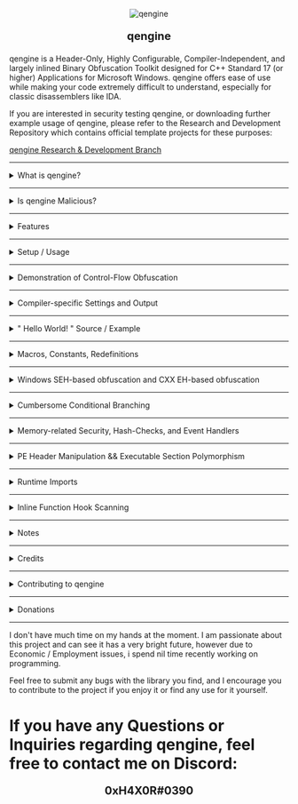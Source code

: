 <p align="center">
  <img src="https://i.imgur.com/vKDluJm.png" alt="qengine">
</p>
<p align="center" style="font-size: 20px; font-weight: bold;">
                                         		qengine 
</p>


qengine is a Header-Only, Highly Configurable, Compiler-Independent, and largely inlined Binary Obfuscation Toolkit designed for C++ Standard 17 (or higher) Applications for Microsoft Windows. qengine offers ease of use while making your code extremely difficult to understand, especially for classic disassemblers like IDA.

If you are interested in security testing qengine, or downloading further example usage of qengine, please refer to the Research and Development Repository which contains official template projects for these purposes:

[ qengine Research & Development Branch ](https://github.com/Chemiculs/qengine-researchanddevelopment)

---------------------------------------------------------------------------------------------------------------------------------------------------------------------------------------------------------------

<details>
<summary>What is qengine?</summary>

--------------------------------------------------------------------------------------------------------------------------------------------------------------------------------------------------------------

qengine is a polymorphic engine (meaning an engine that takes multiple forms/permutations) created for the Microsoft Windows operating system, designed to make reverse engineering significantly harder. 

This project aims to make binaries appear as unique and unrecognizable as possible at each independent execution.


* qengine is fairly well tested (considering we are a small team) - I currently am unaware of any bugs for LLVM / CLANG, MSVC, and Intel compiler targets for both x86 and x64 release builds.

* This will NOT prevent static disk signatures of your executables - however, it will make the task of understanding your code from a classic disassembler such as IDA VERY difficult if used properly, and will prevent memory-dump / memory-scan-based signature detections of your binary.

* This library is (almost) fully inlined, employing a minimalist design and maximum performance + reliability, function inlining allows qengine to hide the actual code you are executing behind a wall of cryptographic instructions and protected memory regions

qengine is very lightweight and incurs a ~1.70% average performance loss vs. standard library / primitive types, likewise you will retain ~98.3% of your application's original performance ( on average ) while simultaneously generating thousands or even millions of junk instructions dilluting your meaningful compiled codebase 

If anyone is able to contribute further detailed benchmarks if they have the time, this would be extremely helpful - my hands are tied when it comes to free time for this project at the moment.

</details>

--------------------------------------------------------------------------------------------------------------------------------------------------------------------------------------------------------------

<details>
<summary> Is qengine Malicious? </summary>

--------------------------------------------------------------------------------------------------------------------------------------------------------------------------------------------------------------

This is a perspective which i have been approached with several times to date and will likely wind up being subject to criticism of eventually (should this project continue to thrive and advance, ofcourse).

I will say that at the moment, while this engine is interesting and powerful, it is not really currently much more effective than many other ( Virtualized ) obfuscation software(s) with VMProtect and Themida likely out-doing qengine in terms of protection of original code by a decent margin.

qengine employ's it's own methods of mutation and  similar to other Obfuscation / Virtualization software(s), albeit much less aggressively and entirely optionally, currently only in very specific manners as well which could probably be constrained to a heuristic trait detection eventually.

This project does however, if it has the potential which i believe it may, this could end up becoming something capable of significantly polluting the software ecosystem for a good while - whether this ends up happening or not only time will tell.

</details>

--------------------------------------------------------------------------------------------------------------------------------------------------------------------------------------------------------------

<details>
<summary>Features</summary>

--------------------------------------------------------------------------------------------------------------------------------------------------------------------------------------------------------------

* Runtime stack  ( locals will be manipulated directly on the stack through compiler-generated junk code, and will be encrypted with a dynamic key and algorithm decided at each execution )

  
* Runtime heap polymorphism ( polymorphic heap allocations are supported )

  
* Thorough control-flow obfuscation ( depending on the compiler used and amount of library types used, the IDA control-flow graph will be extremely difficult to read and in many cases fail pseudo-code generation )

  
* Cumbersome conditional branching ( extended memory check control flow branching e.g. create indirection for checking valuable information such as product keys etc. )

  
* .text / executable section Polymorphism ( .text section dumps will appear different at each runtime which would hypothetically prevent basic static .text dump signature scans by AV's / AC's etc. )

  
* PE header wipe/mutation ( headers will be wiped or appear differently at each runtime, in memory )

  
* Dynamic / Runtime imports ( hide imports from disk PE image import table )

</details>

--------------------------------------------------------------------------------------------------------------------------------------------------------------------------------------------------------------

<details>
<summary>Setup / Usage</summary>

--------------------------------------------------------------------------------------------------------------------------------------------------------------------------------------------------------------

### ** NOTE: This setup option only works out of the box targetting the MSVC v143 compiler WITH the "Runtime Library" Option set to the default " Multi-threaded DLL (/MD) " build target.

if you wish to target another compiler or Runtime Library version, you MUST first compile [ASMJIT](https://github.com/asmjit/asmjit) and [Capstone](https://github.com/capstone-engine/capstone) from their source(s), with the according compiler settings from your target project applied and then replace the library files output with the according target output filename(s) in the <root_directory>/qengine/engine/extern/ folder :

```cpp

asmjit32.lib	//	32-bit release static library build for asmjit

asmjit64.lib	//	32-bit release static library build for asmjit

asmjit_d32.lib	//	32-bit release static library build for asmjit

asmjit_d64.lib	//	32-bit release static library build for asmjit

capstone32.lib	//	32-bit release static library build for capstone

capstone64.lib	//	64-bit release static library build for capstone

```

IF you are simply using MSVC Compiler v143 or higher, you will NOT need to worry about the above step.

* Download the repository as a zip file, and extract the /src/qengine folder to your project's main / root directory
  
* goto <root_directory>/qengine/extern/ and unzip "asmjit_libs.zip"  - make sure all the files within are extracted to this directory
  
* Include the qengine header file contained in <root_directory>/qengine/engine/
  
* Add <root_directory>/qengine/extern/ to additional library directories (for linking)

</details>

--------------------------------------------------------------------------------------------------------------------------------------------------------------------------------------------------------------

<details>
<summary> Demonstration of Control-Flow Obfuscation </summary>

--------------------------------------------------------------------------------------------------------------------------------------------------------------------------------------------------------------


- "Hello, World!" application BEFORE Polymorphic type -

![IDA view of hello world C++ program before polymorphic engine](img/crypt2.png)

--------------------------------------------------------------------------------------------------------------------------------------------------------------------------------------------------------------

- "Hello, World!" application AFTER Polymorphic type -
(The control flow chart might be hard to see, but there are 1,000++ sub-routines in the compiled binary)

![IDA view of hello world C++ program after polymorphic engine](img/helloworld_ida.png)

</details>

--------------------------------------------------------------------------------------------------------------------------------------------------------------------------------------------------------------

<details>
<summary>Compiler-specific Settings and Output</summary>

--------------------------------------------------------------------------------------------------------------------------------------------------------------------------------------------------------------
	
LLVM / CLANG and Intel Compiler always produce the best obfuscated output files and skewed control-flow graphs - Here are some examples all from the same basic application with only a main function (~20 lines of code using polymorphic types) :

## CLANG
  ![CFG_clang](img/clang.png)

## INTEL
  ![CFG_intel](img/intel.png)

## MSVC
  ![CFG_msvc](img/MSVC.png)


I am unsure as to exactly why this occurs when I use the same compiler settings for all of the above compilers, my experience would say that MSVC likely does not like to inline functions when you 
instruct it to, while CLANG / Intel compilers are more likely to listen to user commands/suggestions


* Proper compiler settings play a massive role in the output this library will produce.
- Make sure the binary is built for Release mode
- Here are the most important settings to use for maximum security (In VS 2022):

    ![VS2022 Config](img/optimization.png)

  </details>
  
--------------------------------------------------------------------------------------------------------------------------------------------------------------------------------------------------------------
<details>
<summary> " Hello World! " Source / Example </summary>

--------------------------------------------------------------------------------------------------------------------------------------------------------------------------------------------------------------

[Link to below sample project](https://github.com/Chemiculs/qengine-researchanddevelopment/tree/master/qengine-hello-world)

Here is the obligatory "Hello World" for qengine:

```cpp
#include <iostream>

#include <qengine/engine/qengine.hpp>

using namespace qengine;

 __singleton std::int32_t __stackcall main() noexcept {	//	explicit declarators are used as the point of this project is explicit communication with the compiler, however these are not required

	qtype_enc::qe_string my_string_e("Hello World!");

	qtype_hash::qh_string my_string_h("Hello World!");

	qtype_enchash::qeh_string my_string_eh("Hello World!");

	std::cout << my_string_e.get() << std::endl;

	std::cout << my_string_h.get() << std::endl;

	std::cout << my_string_eh.get() << std::endl;

	std::cin.get();
}
```

* All types contained in the qtype_enc and qtype_enchash namespace's are encrypted using a polymorphic encryption algorithm and decrypted only when accessed, then re-encrypted. 

* All types contained in the qtype_hash and qtype_enchash namespace's are hashed using a high-performance 32 or 64-bit hashing (dependent upon build target which is used) algorithm I made for this purpose.

</details>

--------------------------------------------------------------------------------------------------------------------------------------------------------------------------------------------------------------
<details>
<summary> Macros, Constants, Redefinitions </summary>

--------------------------------------------------------------------------------------------------------------------------------------------------------------------------------------------------------------

qengine contains some changes in representations to ideas and concepts in the C++ standard library, which were only intended to increase the readability of qengine in relation to the instructions prompted to the compiler.

* Below macro effectively disables inlining optimization for a specific function, if we wish for it to have a single instance per parent object, use in place of ``` __declspec(noinline) ```
```cpp
__singleton 	//	we only want a single instance of the declared fn per object instance, not instanced copies inlined to caller functions
```

* Below macro disables compiler generation of windows native SEH-related code in relation to the declared function whilst compelling the function to be inlined to the caller(s), use in place of ``` __forceinline ```
```cpp
__compelled_inline 	//	compell the highest inlining depth to the compiler 
```

* Below is a simple name change i made to declare the intention and effect that __fastcall convention actually has on the function more explicitly, it looks and sounds better to me personally. use in place of ``` __fastcall ```
```cpp
__regcall	//	pass up to two arguments through registers(?) if supported by OS bitwidth vs Variable type
```

* Below is another change to the naming of __cdecl convention for same reasons as above change
```cpp
__stackcall 	//	pass arguments on stack (too large to fit in registers presumably) / no arguments contained -  && allow caller to cleanup stack
```

* Below is an automatic type deduction i use for function return's myself, use in place of ``` decltype(auto) ```
```cpp
_auto_type_ 	//	automatic compiler-generated type-deduction for function returns (and variable declarations?), useful
```

* Below is a generic ctor optimization macro, presuming the ctor takes 1+ arguments which would fit inside registers matching or below the bitwidth of the host OS OR can be inlined. one of these will occur, use in place of ``` __compelled_inline_noseh ```, and  ``` __regcall ``` in combination.
```cpp
__optimized_ctor	//	this forces compiler optimization depending on the argument list, IF the function can be inlined it will be which is arguably the least expensive calling method, however if the compiler fails yet to inline, the argument will be passed through registers if the arguments match the bitwidth of the operating system
```

* Below is a simple grammar correction to the C++ standard library which should have occured long ago, declaring an inline function is a mere suggestion to the compiler and is explicitly stating that the compiler may inline the function only if it so chooses. nothing more or less than this, use in place of ``` inline ```
```cpp
__inlineable
```

* Below is a macro which, dependent upon project settings, will instruct the compiler to pass the arguments through SSE / AVX registers if available on Host CPU architecture. If SSE / AVX are unavailable, ```__fastcall``` will be specified rather than ```__vectorcall``` in the hopes that the floating point data matches or is under the host OS's bitwidth and can be optimized to fit inside a register.
```cpp
__fpcall
```
 
</details>

--------------------------------------------------------------------------------------------------------------------------------------------------------------------------------------------------------------
<details>
<summary> Windows SEH-based obfuscation and CXX EH-based obfuscation </summary>

--------------------------------------------------------------------------------------------------------------------------------------------------------------------------------------------------------------

Windows SEH (Structured Exception Handling) and Cxx EH (Exception Handling) mechanisms have been exploitable for some time and are relatively well known amongst the blackhat community for being an effecient method of mediocre obfuscation which is entirely compiler-generated

## Windows SEH-based obfuscation macro:

[Link to below sample project](https://github.com/Chemiculs/qengine-researchanddevelopment/tree/master/qengine-windows-SEH-test)
 
```cpp
//  Dereference a ring -3 pointer rather than call _CxxRaiseException() directly to avoid another import table entry
//  Basic SEH exception handling callback obfuscation, call WINAPI_SEH_INIT(); at beginning of scope && WINAPI_SEH_END() or ';' at the end of the scope and it will be executed from a statically compiled SEH table entry for x86_64, or SEH handled on stack for x86

WINAPI_SEH_INIT()	//	emplace @ fn beginning to displace the following code within a seperate and (somewhat) hidden windows SEH block inside your output PE

WINAPI_SEH_END()	//	push_back @ fn end to define an endpoint from which no more code inside of the parent fn will be displaced to windows SEH handler
```

To give a basic diagram of how windows SEH-based obfuscation functions under the hood, i built a (standard library) "Hello World" application with debug information and pdb included which encapsulated the entrypoint inside of this mechanism.

![SEH Hello World Example, Part 1](img/SEH.png)

Windows SEH is actually a fairly effective obfuscation technique in it's own right if used properly, and while my macro implements a rather simple method of triggering it, this could be very easily made much more complex with your own adjustments. below is the closest i bothered going trying to reverse that sam[ple program with symbol / debug info present in IDA

![SEH Hello World Example, Part 2](img/SEH2.png)

## CXX-EH based obfuscation macro:

[Link to below sample project](https://github.com/Chemiculs/qengine-researchanddevelopment/tree/master/qengine-CXX-EH-test)

This is considerably less secure than native windows SEH-based obfuscation while probably being more performant in CPU-intensive applications, this is a (standard library) "Hello World!" application nested within CXX-EH mechanisms w/ debug and symbol / PDB info in IDA:

![EH Hello World Example, Part 1](img/CXXEH1.png)

As you can see something is very obviously red-flaggish and 'off' about this entrypoint from the perspective of a reverse engineer, and this screams obfuscation and not very powerful at that. if we follow the XREF, we will be pointed directly to the original compiled code as opposed to with windows SEH this does not happen as easily:

![EH Hello World Example, Part 2](img/CXXEH2.png)

This could be easily cracked, however may be more performance-biased than windows SEH mechanisms and could probably be made to produce more complex output if modified beyond what has been done in qengine.

</details>

--------------------------------------------------------------------------------------------------------------------------------------------------------------------------------------------------------------

<details>
<summary>Cumbersome Conditional Branching</summary>

[Link to below sample project](https://github.com/Chemiculs/qengine-researchanddevelopment/tree/master/qengine-conditional-branching-test)

Here is an example of creating an obfuscated conditional branch that evaluates two variables for the specified condition, and executes the callback function corresponding to the outcome:

--------------------------------------------------------------------------------------------------------------------------------------------------------------------------------------------------------------

```cpp
#include <iostream>

#include <qengine/engine/qengine.hpp>

using namespace qengine;

static  __singleton void true_() noexcept {	//	callback functions shall never be inlined and should always be explicitly declared as a singleton point of execution, intentions are very important to know

	std::cout << "condition is true" << std::endl;
}

static  __singleton void false_() noexcept {	

	std::cout << "condition is false" << std::endl;
}


 __singleton std::int32_t __stackcall main() noexcept {

	int x = 1;
	int y = 1;

	qcritical::SCRAMBLE_CRITICAL_CONDITION(
		&true_,				// callback if condition evaluates to TRUE
		&false_,			// callback if condition evaluates to FALSE
		std::tuple<>{},     // arguments (if any) for TRUE evaluated callback (our callback has no arguments)
		std::tuple<>{},		// arguments (if any) for FALSE evaluated callback (our callback has no arguments)
		x, y,				// our condition variables from left -> right order (can be of any primitive type or std::string / std::wstring type for now)
		qcritical::EQUALTO  // evaluation type (less than, greater than, equal to, greaterthanorequalto etc. )
	);

	return 0;
}
```

The above program outputs "condition is true" to the screen - the above example is optimized in the release build, and if you want to see the real-world results on control flow this will have, you should use non-const comparison values e.g. time_since_epoch etc.

Let's do that below to give a better example of what is exactly happening with a non-const example:

![source files](img/originalcode.png)

Both programs above serve the same mathematical function and produce the same output, the one on the left built with qengine and the one on the right built using C++ standard operators/function calls.

Let's take a look at both of the above applications in IDA pseudo-code view (both are built Release x64, optimizations on, MSVC )

[Left = qengine, Right = std]
![entrypoints](img/criticalmain.png)

At first glance the entrypoint of both applications appear to be almost identical, with key differences I will highlight from the pseudo-code view and others from the raw assembly view -

* The conditional arithmetic in the std application all occurs within the entrypoint function, this will be highlighted in the next screenshot precisely using assembly-code view
  
* The conditional arithmetic in the qengine application is detoured to another subroutine, namely sub_140001810 which is compiled by taking callback arguments to the functions 'true_' and 'false_'

Below is the relevant region of machine code from both entry-point functions, which should reveal a JLE instruction (jump if lesser than or equal to), as this is the condition under which this program determines its functionality:

![entrypoints](img/critical_asm_jle.png)

The std-compiled binary on the right, as expected, contains a JLE instruction plain as day. this, or the previous cmp instruction can be altered by a reverse engineer easily in a number of ways to manipulate the control flow of the application, or 'crack' it.

The qengine-compiled binary on the left, however, contains no such instruction. the instruction is detoured to sub_140001810, and inside of that subroutine, split into dozens of varying, complex comparison operators scattered amongst thousands of lines of obfuscated code.

A quick peak below at the pseudo-code view of both subroutines called from the std-compiled application (sub_140001240) (Right) and the qengine-compiled application(sub_140001810) (Left) :

![subroutines](img/criticalsubroutine.png)

The std subroutine is easily identifiable as a standard output stream and is anything but complex in its appearance to a skilled reverse engineer.

The qengine-generated subroutine is (almost) incomprehensible - IDA generated 4726 lines of pseudo-code for the sub-routine, and attempted to allocate 1127 local variables on the stack - i wouldn't be having fun if i opened this application in IDA  looking to crack it.

Let's not be naive however - a thoroughly determined and highly skilled reverse engineer could theoretically spend hours/days or perhaps weeks/months reversing the subroutine and eventually find the critical cmp / test instructions, patch them out, and produce a working crack or modification of the application. 

There is no perfect fix for the issue of reversing - It boils down to a battle of which side can annoy the other the most.

## But couldn't I just NOP the call to sub_140001810 and bypass the security?

![entrypoints](img/callsub.png)

You could absolutely replace the call to sub_140001810 with an NOP or any other instruction, however with the above program, the consequences of doing so would be -

* Ceasing of further functionality ( if this was a product key input, for example, the program would fail to properly execute moving forward )
  
* You would have to go inside of sub_140001810 and patch the appropriate cmp / test / jmp instructions (all of which are hash-checked on the stack as well), in order to truly 'crack' the application in a manner which would preserve functionality, this is not a crackme but could easily be converted to one and would appear similar enough.

To demonstrate a basic cracking attempt by preventing the call to the subroutine, I opened up the binary in IDA and patched the call to sub_140001810

![track](img/patchview.png)

Now all that is left to do is run the patched binary and see if it produces usable output like the original -

![track](img/patchedrun.png)

The 'patched' binary (which now fails to call the subroutine handling conditional callbacks), produces zero output. the program is in a broken and unusable state.

</details>

--------------------------------------------------------------------------------------------------------------------------------------------------------------------------------------------------------------

<details>
<summary>Memory-related Security, Hash-Checks, and Event Handlers</summary>

[Link to below sample project](https://github.com/Chemiculs/qengine-researchanddevelopment/tree/master/qengine-memory-integrity-test)

--------------------------------------------------------------------------------------------------------------------------------------------------------------------------------------------------------------

This library allows you to handle the event where a debugger or external tool attempts to illicitly write data to the stack/heap which corrupts/changes any of your variables. 

Below I will give an example of how to create a callback function to handle this event, assign it to the library, and trigger it yourself to test it -

```cpp

#include <iostream>

#include <qengine/engine/qengine.hpp>

using namespace qengine;

__singleton  void __regcall violation_callback(qexcept::q_rogueaccess except, void* data) noexcept {

	if (except.id != qexcept::MEMORY_ALTERATION) // ensure this callback has been raised due to memory alteration
		return;

	std::cout << "Memory access violation occurred, original hash: " << std::hex << except.original_hash << std::endl; // display the original hash of the data when it was valid

	std::cout << "Altered hash: " << std::hex << except.altered_hash << std::endl; // display the hash of the data which was altered

	std::cout << "Memory address: " << std::hex << reinterpret_cast<uintptr_t>(data) << std::endl; //display the memory address of the data which was altered 

	//Here you would normally flag the user for a ban/violation of contract or force-quit the application as a security breach has obviously occured
}


__singleton  std::int32_t __stackcall main() noexcept {

	qtype_enchash::init_qtype_hash(&violation_callback); // assign our callback function to the namespace - all instances will refer to this callback if they detect a violation

	qtype_enchash::qeh_int32 MyInteger(999); // instance a hash-checked integer and set its value to 999

	(*static_cast<std::uint32_t*>(MyInteger.get_raw_memory_address())) = 998; // use the built-in illegal-accessor for this example to modify the value of the data and trigger our callback

	int32_t value = MyInteger; // store the value held within MyInteger in a normal primitive variable to invoke get() (get() is when the check will occur)

	std::cout << "Hacked value: " << value << std::endl; // print the new / hacked value to the screen (998)

	std::cin.get();

	return 0;
}

```

Below is a screenshot of the resulting output from the above code:

![Output from hash check violation](img/callback_h.png)

</details>

--------------------------------------------------------------------------------------------------------------------------------------------------------------------------------------------------------------

<details>
<summary>PE Header Manipulation && Executable Section Polymorphism</summary>

[Link to below sample project](https://github.com/Chemiculs/qengine-researchanddevelopment/tree/master/qengine-pe-manipulation-test)

--------------------------------------------------------------------------------------------------------------------------------------------------------------------------------------------------------------

This library can disrupt the ability to signature scan the executable sections of the PE file in memory / from memory dumps, and corrupt + wipe the header information (it would need to be rebuilt to properly parse through PE-bear / CFF explorer etc.)

Below is an example of how to mutate the executable sections of the PE and scramble the header information:

```cpp
#include <iostream>

#include <qengine/engine/qengine.hpp>

using namespace qengine;

__singleton  std::int32_t __stackcall main() noexcept {

	// You do not have to use all of the below functions, however analyze_executable_sections() must be called before morph_executable_sections(), and this must be called before manipulating headers as it depends on information from the headers to perform analyzation

	qdisasm::qsection_assembler sec{ };

	sec.analyze_executable_sections();

	if (sec.morph_executable_sections(true)) // NOW we morph our stored sections and pass true to flag for memory clearance 
		std::cout << "Interrupt Padding morphed successfully! " << std::endl;
	else
		std::cout << "Interrupt Padding failed to be morphed! " << std::endl;

	if (sec.zero_information_sections())
		std::cout << "Garbage sections nulled" << std::endl;
	else
		std::cout << "Garbage section wipe failed" << std::endl;

	if (sec.scramble_dos_header(true))
		std::cout << "DOS headers wiped" << std::endl;
	else
		std::cout << "DOS headers not wiped" << std::endl;

	if (sec.scramble_nt_header())
		std::cout << "NT headers wiped" << std::endl;
	else
		std::cout << "NT headers not wiped" << std::endl;
	
	std::cout << ".text / header permutations complete!" << std::endl;

	std::cin.get();
}
```

The above code will complete successfully and without errors, there are instances where the section header manipulation will, however, cause the Visual Studio debugger to trigger exceptions if is attempting to read data from any of the altered sections (this does not matter as you won't be publishing a debug build of your application anyways if you are concerned about security)

Below are examples, before and after the above functions are called, of the PE headers and .text section of an executable

## Headers before scramble:

![Headers before scramble](img/headerbeforescramble.png)

## Headers after scramble:

![Headers after scramble](img/headerafterscramble.png)

Some fields such as e_magic in the DOS header and SizeOfStackCommit / SizeOfStackReserve fields in the optional header must be preserved as the application will crash otherwise.

## .text section before scramble:

![.text before scramble](img/beforescramblenew.png)

## .text section after scramble:

![.text before scramble](img/afterscramblenew.png)

I cannot show the whole .text section in one screenshot, so I tracked down a section above from a memory dump that was mutated (note that there are generally hundreds or thousands of these regions which will be mutated depending on the symbol count/complexity of the binary).

The interrupt padding (0xCC / INT3 on x86 PE files) between symbols is being tracked and permutated to change the appearance of the executable section in memory.

The INT3 paddings ( 0xCC arrays) are regions that the instruction pointer never hits, so they are (almost) safely mutable to any form, the engine now mutates these regions to random executable machine code which will make it extremely hard to determine where a function/subroutine ends, and which code is valid and executed.

</details>

--------------------------------------------------------------------------------------------------------------------------------------------------------------------------------------------------------------

<details>
<summary>Runtime Imports</summary>

[Link to below sample project](https://github.com/Chemiculs/qengine-researchanddevelopment/tree/master/qengine-runtime-imports-test)

--------------------------------------------------------------------------------------------------------------------------------------------------------------------------------------------------------------

This library allows you to manually load API libraries at runtime and invoke them from their imported address - This prevents the names of the libraries and functions you are using in your application from being included on the import table of your PE.

Below is an example of importing a Windows API function using the import tool -

```cpp
#include <iostream>

#include <qengine/engine/qengine.hpp>

using namespace qengine;

__singleton  std::int32_t __stackcall main() noexcept {
	// Return type is NTSTATUS (template parameter)
	// Argument 1 is the library name (wide / ansi char depend on charset)
	// Argument 2 is name of function or ordinal number
	// all following arguments correspond to the API functions args themselves

	auto status = qimport::qimp::invoke<NTSTATUS>(L"user32.dll", "MessageBoxA", NULL, "Hello World", "Hello World", NULL);

	std::cin.get();
}
```

As you can see below, this yields the expected result from calling MessageBoxA with the according arguments:

![import protection](img/importer.png)

If you do not want the overhead of GetProcAddress() being called repeatedly, I have added the ability to store the imported function bound to its prototype as a local or global object which can be directly invoked for a small performance gain 
(I have not checked myself, but I doubt the compiler will know precisely what we are doing and will perform an Export Table lookup at every GetProcAddress() call).

This is useful if you are calling the imported function in a loop or by any other means calling it repeatedly, below is an example specific to this use case :

```cpp

#include <iostream>

#include <qengine/engine/qengine.hpp>

using namespace qengine;

/* First template argument specifies return type, subsequent template arguments specify argument type list in Left -> Right order for the fn being imported */
static auto imp_MessageBoxA = qimport::qimp::get_fn_import_object<NTSTATUS, unsigned int, const char*, const char*, unsigned int>(L"user32.dll", "MessageBoxA");

__singleton  std::int32_t __stackcall main() noexcept {

	auto status = imp_MessageBoxA(NULL, "Hello World!", "Hello World!", NULL); // call MessageBoxA and assign it's status return to a local 

	std::cout << status << std::endl; // output the return status to the console 

	std::cin.get(); 
}

```

</details>

--------------------------------------------------------------------------------------------------------------------------------------------------------------------------------------------------------------
<details>
<summary> Inline Function Hook Scanning </summary>

[Link to below sample project](https://github.com/Chemiculs/qengine-researchanddevelopment/tree/master/qengine-hookscanner-test)

--------------------------------------------------------------------------------------------------------------------------------------------------------------------------------------------------------------

People developing certain applications, namely Video Games, struggle with internal game cheats (DLL injection). These cheats (internal) and sometimes external cheats, will hook / detour certain important functions inside of the game/application in order to manipulate output and obtain an advantage or 'crack' certain features of the application.

Detours are generally speaking, simple blocks of machine code 12+ bytes in length which are placed at a functions address in memory, in order to redirect control flow of the function outside of the main module, and into the malicious module.

here is an example of a most basic detour function in X86 assembly 

```asm
mov rax, 0xDETOUR_ADDRESS    ; move an immediate value ( address of the function we want to execute instead of the original ) into the RAX register
jmp rax                      ; move the instruction pointer to the address held in the RAX register
```

Detecting these hooks can be a non-trivial task depending on the complexity of the hook -

I have implemented a rather basic implementation of a hook scanning class inside of qengine in the latest update, the class uses a separate thread to efficiently scan methods in memory for the placement of hooks inside of the method's body.

The thread searches for control flow transfer instructions (ret, jmp, call namely), and when these are found, it checks if the address to which control flow is being transferred is within the module's address space.
If not, this likely means a hook has been placed on the method and that your security measures have been breached.

Below is an example application that initializes the hook-detection library, and references the designated callback function to it. After this, an example hook is placed at the functions address in memory to demonstrate detection by our library :

```cpp
#include <iostream>

#include <qengine/engine/qengine.hpp>

using namespace qengine;

static __singleton  void __regcall myimportantmethod(long long val) noexcept { // add junk code to our dummy method to increase it's size in memory to be viable for hook placement

	auto j = std::chrono::high_resolution_clock::now().time_since_epoch().count();

	auto k = j % val;

	std::cout << k << std::endl;
}

__singleton  void __stackcall callback(qexcept::q_fn_alteration alteration) noexcept {	//	callbacks are never inlined nor inlineable, therefore in this example i am explicitly declaring these things

	if (alteration.id != qexcept::HOOK_DETECTED)
		return;

	auto casted_arg = reinterpret_cast<qhook::qhook_detection_t*>(alteration.violation_object_);

	std::cout << "Function hook detected, address: " << std::hex << casted_arg->hook_address << "\n";
	std::cout << "Hook size: " << casted_arg->hook_length << "\n";
	std::cout << "Hook data: " << std::endl;

	for (auto i = 0; i < casted_arg->hook_length; ++i)
		std::cout << std::hex << (int)casted_arg->hook_data[i] << "\n";

	delete casted_arg; // thi was allocated with new, must be deleted inside callback to avoid memory leak
}

__singleton  std::int32_t __stackcall main() noexcept {

	std::cout << "initializing hook scanner..." << std::endl;

	qhook::qhook_t::set_client_callback_fn(&callback);

	qhook::qhook_t((void*)&myimportantmethod);

	// any of the below hooks will be detected - you could change the registers used etc. if you wanted to

	unsigned char hook1[12] = {
		0x48, 0xB8, 0x11, 0x11, 0x11, 0x11, 0x11, 0x11, 0x11, 0x11, 0xFF, 0xE0 // mov rax, 0x1111111111111111 ; jmp rax
	};

	unsigned char hook2[14] = { // this is a trash hook used to test features of the detection, push rax, pop rax is a NOP essentially
		0x48, 0xB8, 0x11, 0x11, 0x11, 0x11, 0x11, 0x11, 0x11, 0x11, 0x50, 0x58, // mov rax, 0x1111111111111111 ; push rax ; pop rax ; jmp rax
		0xFF, 0xE0
	};

	unsigned char hook3[12] = {
		0x48, 0xB8, 0x11, 0x11, 0x11, 0x11, 0x11, 0x11, 0x11, 0x11, 0x50, 0xC3 // mov rax, 0x1111111111111111 ; push rax ; ret
	};

	myimportantmethod(4);

	std::cout << "emplacing hook..." << std::endl;

	auto* ptr = (void*)&myimportantmethod;

	DWORD tmp{};

	VirtualProtect(ptr, sizeof(hook2), PAGE_EXECUTE_READWRITE, &tmp);

	memcpy(ptr, &hook2, sizeof(hook2));

	VirtualProtect(ptr, sizeof(hook2), tmp, &tmp);

	std::cin.get();

	return 0;
}
```

Here is the output when we execute the above application :

![import protection](img/main_withhook.png)

I have with the rather brief testing period I have subjected this to, been unable to cause false-positive detections. Anyone willing to test this library to a greater extent to see if they can break it, would be beyond helpful.

</details>

--------------------------------------------------------------------------------------------------------------------------------------------------------------------------------------------------------------

<details>
<summary> Notes </summary>

--------------------------------------------------------------------------------------------------------------------------------------------------------------------------------------------------------------

* You must target C++ 17 or higher as your language standard for the library to compile properly

* Manipulating header info and morphing executable section will likely break virtualization tools such as VMProtect and Themida as they rely on and / or manipulate this information themselves depending on user settings - I have not thoroughly tested this, however.

* Extended types (SSE / AVX) must be enabled in your project settings if you wish to use the derived polymorphic versions of them.

* All heap-allocated types such as qe_malloc, qeh_malloc, and qh_malloc will automatically free their own memory when they go out of scope, however keep in mind that reading variable length memory with their according get() accessor will return new memory allocated with malloc() which you must free yourself.

* While this library works for all of the compilers I will mention, MSVC produces the least complex control-flow graphing as a compiler and would be the easiest output to reverse-engineer (i'm talking to you M$), do yourself a favor and use LLVM / Clang or Intel's compiler

</details>

--------------------------------------------------------------------------------------------------------------------------------------------------------------------------------------------------------------

<details>
<summary> Credits </summary>

--------------------------------------------------------------------------------------------------------------------------------------------------------------------------------------------------------------

* Huge thank you to the [Capstone Project](https://github.com/capstone-engine/capstone) for making many parts of this library feasible and providing an excellent disassembly library in general

* Another huge thank you to the [ASMJIT Project](https://github.com/asmjit/asmjit) for making machine code generation at runtime a feasible prospect for this project

* [HadockKali](https://github.com/HadockKali) ( For helping with this Readme )

* [javaloader's SkyCrypt](https://github.com/javaloader/Sky-Crypt-C-11-String-Encryptor-) - Although this project appears unlicensed, everything in the QSTR header is heavily based off of this project, mostly i changed naming conventions and optimized / changed some of the code to fit qengine's theme. His repo deserves a star or two.

* My dear friend [slow-call](https://github.com/slow-call), whom has helped me with generating ideas for this project from it's inception and whom also helped create the beautiful icon which qengine now bears.

Licenses for both respective libraries are included in the repo and must be upheld.

</details>

--------------------------------------------------------------------------------------------------------------------------------------------------------------------------------------------------------------

<details>
<summary> Contributing to qengine </summary>

--------------------------------------------------------------------------------------------------------------------------------------------------------------------------------------------------------------

qengine has a separate repository available, which contains the current official Research, Development, and Security testing tools available for the engine - 

[ qengine Research & Development ](https://github.com/Chemiculs/qengine-researchanddevelopment)

## - Bug Testing / Debugging

I am one person and only have so much time on my hands, and i have other projects i am working on + an unrelated IRL job. 

I may be fairly effecient at pumping out code, but i am left with even less time to do the in-depth debugging, reversal and documentation on this project which i would like to achieve for this project ultimately. 

I wouldn't mind help to get there, so if you encounter any bugs please submit a report.

## - Ideas / Collaborators

I'm always looking for new ideas for the future of this project, and most certainly could use some more experienced hands writing this code with me.
If you think of something you would like to see in qengine, or would like to contribute in any way, my Discord is listed below.

</details>

--------------------------------------------------------------------------------------------------------------------------------------------------------------------------------------------------------------

<details>
<summary> Donations </summary>

--------------------------------------------------------------------------------------------------------------------------------------------------------------------------------------------------------------

This is free software and i am not trying to charge you for it, however If you do wish to support the project or leave a thanks by donating, below are links through which you may donate if you so choose (And thank you very much if you do!) -

- [CashApp](https://cash.app/$0xH4X0R)

- [Paypal](https://paypal.me/CoDTroll?country.x=US&locale.x=en_US)

- Bitcoin -
bc1qx9xsw4hvvqel29au5xy3vqwh48u0yhvsxfsd33

- Litecoin -
ltc1q0jqcsf83xjqx5x9cj2wag06hpwxc6sv3wczu6v

- Ethereum -
0x7457875998B35A032c789a10177Bb463fF2F1902

- Dogecoin -
D5NTFpffw9erwdEbnz7rymBhkgrRzfEigs

</details>

--------------------------------------------------------------------------------------------------------------------------------------------------------------------------------------------------------------

I don't have much time on my hands at the moment. I am passionate about this project and can see it has a very bright future, however due to Economic / Employment issues, i spend nil time recently working on programming.

Feel free to submit any bugs with the library you find, and I encourage you to contribute to the project if you enjoy it or find any use for it yourself.

# If you have any Questions or Inquiries regarding qengine, feel free to contact me on Discord:


<p align="center" style="font-size: 20px; font-weight: bold;">
                                         		0xH4X0R#0390 
</p>
